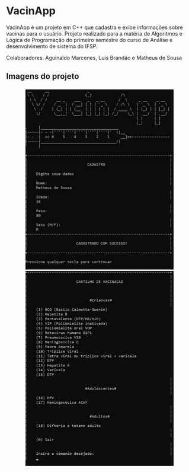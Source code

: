 # VacinApp
VacinApp é um projeto em C++ que cadastra e exibe informações sobre vacinas para o usuário. Projeto realizado para a matéria de Algoritmos e Lógica de Programação do primeiro semestre do curso de Análise e desenvolvimento de sistema do IFSP.

Colaboradores: Aguinaldo Marcenes, Luis Brandão e Matheus de Sousa


## Imagens do projeto

<h3 align="center">
    <img alt="Header" title="#Header" src="assets/img/header.jpg" style="width:400px"/>
    <img alt="Menu" title="#Menu" src="assets/img/menu.jpg" style="width:400px" />
</h3>
